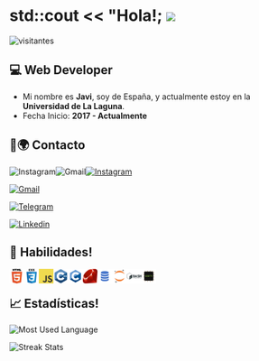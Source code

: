 
# std::cout << "Hola!;   <img src="https://i.imgur.com/csn2hC2.gif" width=25px style="display: inline-block"></img>

![visitantes](https://visitor-badge.glitch.me/badge?page_id=alu0101128894)

## 💻 Web Developer
* Mi nombre es **Javi**, soy de España, y actualmente estoy en la **Universidad de La Laguna**.
* Fecha Inicio: **2017 - Actualmente**


## 📱🌍 Contacto

[<img align="left" alt="Instagram" src="https://img.shields.io/badge/Instagram-E4405F?style=for-the-badge&logo=instagram&logoColor=white" />][instagram]

[<img align="left" alt="Gmail" src="https://img.shields.io/badge/Gmail-D14836?style=for-the-badge&logo=gmail&logoColor=white" />][gmail]

[![Instagram](https://img.shields.io/badge/Instagram-E4405F?style=for-the-badge&logo=instagram&logoColor=white)](https://www.instagram.com/javiidiazglez/)

[![Gmail](https://img.shields.io/badge/Gmail-D14836?style=for-the-badge&logo=gmail&logoColor=white)](javiidiazglez@gmail.com)

[![Telegram](https://img.shields.io/badge/Telegram-2CA5E0?style=for-the-badge&logo=telegram&logoColor=white)](https://t.me/javiidiazglez)

[![Linkedin](https://img.shields.io/badge/LinkedIn-0077B5?style=for-the-badge&logo=linkedin&logoColor=white)](https://www.linkedin.com/in/jos%C3%A9-javier-d%C3%ADaz-gonz%C3%A1lez-72a0b0223/)


## 🚀 Habilidades!

[<img align="left" alt="HTML5" width="26px" src="https://raw.githubusercontent.com/github/explore/main/topics/html/html.png" />][javi]

[<img align="left" alt="CSS" width="26px" src="https://raw.githubusercontent.com/github/explore/main/topics/css/css.png" />][javi]

[<img align="left" alt="JS" width="26px" src="https://github.com/github/explore/blob/main/topics/javascript/javascript.png" />][javi]

[<img align="left" alt="CPP" width="26px" src="https://raw.githubusercontent.com/github/explore/main/topics/cpp/cpp.png" />][javi]

[<img align="left" alt="C" width="26px" src="https://raw.githubusercontent.com/github/explore/main/topics/c/c.png" />][javi]

[<img align="left" alt="RUBY" width="26px" src="https://raw.githubusercontent.com/github/explore/main/topics/ruby/ruby.png" />][javi]

[<img align="left" alt="SQL" width="26px" src="https://raw.githubusercontent.com/github/explore/main/topics/sql/sql.png" />][javi]

[<img align="left" alt="JUPYTER" width="26px" src="https://raw.githubusercontent.com/github/explore/main/topics/jupyter-notebook/jupyter-notebook.png" />][javi]

[<img align="left" alt="BASH" width="26px" src="https://raw.githubusercontent.com/github/explore/main/topics/bash/bash.png" />][javi]

[<img align="left" alt="ASSEMBLY" width="26px" src="https://github.com/github/explore/blob/main/topics/assembly/assembly.png" />][javi]

<br/>


## 📈 Estadísticas!

![Most Used Language](https://github-readme-stats.vercel.app/api/top-langs/?username=alu0101128894)

![Streak Stats ](https://github-readme-streak-stats.herokuapp.com/?user=alu0101128894)


[javi]: https://www.instagram.com/javiidiazglez/
[instagram]: https://www.instagram.com/javiidiazglez/
[gmail]: javiidiazglez@gmail.com